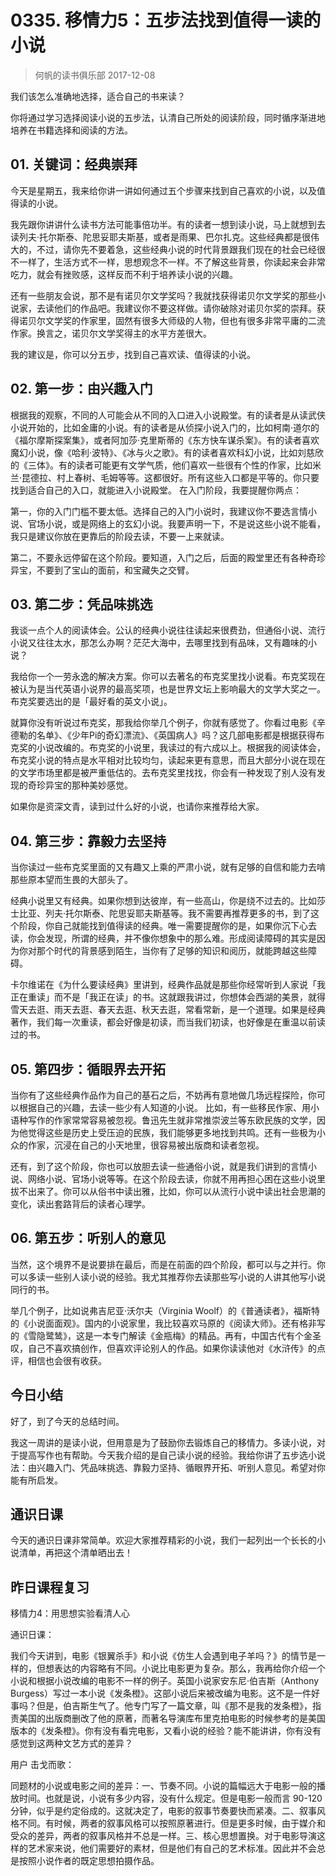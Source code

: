 # 0335. 移情力5：五步法找到值得一读的小说
> 何帆的读书俱乐部
2017-12-08

我们该怎么准确地选择，适合自己的书来读？

你将通过学习选择阅读小说的五步法，认清自己所处的阅读阶段，同时循序渐进地培养在书籍选择和阅读的方法。

## 01. 关键词：经典崇拜

今天是星期五，我来给你讲一讲如何通过五个步骤来找到自己喜欢的小说，以及值得读的小说。

我先跟你讲讲什么读书方法可能事倍功半。有的读者一想到读小说，马上就想到去读列夫·托尔斯泰、陀思妥耶夫斯基，或者是雨果、巴尔扎克。这些经典都是很伟大的，不过，请你先不要着急，这些经典小说的时代背景跟我们现在的社会已经很不一样了，生活方式不一样，思想观念不一样。不了解这些背景，你读起来会非常吃力，就会有挫败感，这样反而不利于培养读小说的兴趣。

还有一些朋友会说，那不是有诺贝尔文学奖吗？我就找获得诺贝尔文学奖的那些小说家，去读他们的作品吧。我建议你不要这样做。请你破除对诺贝尔奖的崇拜。获得诺贝尔文学奖的作家里，固然有很多大师级的人物，但也有很多非常平庸的二流作家。换言之，诺贝尔文学奖得主的水平方差很大。

我的建议是，你可以分五步，找到自己喜欢读、值得读的小说。

## 02. 第一步：由兴趣入门

根据我的观察，不同的人可能会从不同的入口进入小说殿堂。有的读者是从读武侠小说开始的，比如金庸的小说。有的读者是从侦探小说入门的，比如柯南·道尔的《福尔摩斯探案集》，或者阿加莎·克里斯蒂的《东方快车谋杀案》。有的读者喜欢魔幻小说，像《哈利·波特》、《冰与火之歌》。有的读者喜欢科幻小说，比如刘慈欣的《三体》。有的读者可能更有文学气质，他们喜欢一些很有个性的作家，比如米兰·昆德拉、村上春树、毛姆等等。这都很好。所有这些入口都是平等的。你只要找到适合自己的入口，就能进入小说殿堂。
在入门阶段，我要提醒你两点：

第一，你的入门门槛不要太低。选择自己的入门小说时，我建议你不要选言情小说、官场小说，或是网络上的玄幻小说。我要声明一下，不是说这些小说不能看，我只是建议你放在更靠后的阶段去读，不要一上来就读。

第二，不要永远停留在这个阶段。要知道，入门之后，后面的殿堂里还有各种奇珍异宝，不要到了宝山的面前，和宝藏失之交臂。

## 03. 第二步：凭品味挑选

我谈一点个人的阅读体会。公认的经典小说往往读起来很费劲，但通俗小说、流行小说又往往太水，那怎么办啊？茫茫大海中，去哪里找到有品味，又有趣味的小说？

我给你一个一劳永逸的解决方案。你可以去著名的布克奖里找小说看。布克奖现在被认为是当代英语小说界的最高奖项，也是世界文坛上影响最大的文学大奖之一。布克奖要选出的是「最好看的英文小说」。

就算你没有听说过布克奖，那我给你举几个例子，你就有感觉了。你看过电影《辛德勒的名单》、《少年Pi的奇幻漂流》、《英国病人》吗？这几部电影都是根据获得布克奖的小说改编的。布克奖的小说里，我读过的有六成以上。根据我的阅读体会，布克奖小说的特点是水平相对比较均匀，读起来更有意思，而且大部分小说在现在的文学市场里都是被严重低估的。去布克奖里找找，你会有一种发现了别人没有发现的奇珍异宝的那种美妙感觉。

如果你是资深文青，读到过什么好的小说，也请你来推荐给大家。

## 04. 第三步：靠毅力去坚持

当你读过一些布克奖里面的又有趣又上乘的严肃小说，就有足够的自信和能力去啃那些原本望而生畏的大部头了。

经典小说里又有经典。如果你想到达彼岸，有一些高山，你是绕不过去的。比如莎士比亚、列夫·托尔斯泰、陀思妥耶夫斯基等。我不需要再推荐更多的书，到了这个阶段，你自己就能找到值得读的经典。唯一需要提醒你的是，如果你沉下心去读，你会发现，所谓的经典，并不像你想象中的那么难。形成阅读障碍的其实是因为你对那个时代的背景感到陌生，当你有了足够的知识和阅历，就能跨越这些障碍。

卡尔维诺在《为什么要读经典》里讲到，经典作品就是那些你经常听到人家说「我正在重读」而不是「我正在读」的书。这就跟我讲过，你想体会西湖的美景，就得雪天去逛、雨天去逛、春天去逛、秋天去逛，常看常新，是一个道理。如果是经典著作，我们每一次重读，都会好像是初读，而当我们初读，也好像是在重温以前读过的书。

## 05. 第四步：循眼界去开拓

当你有了这些经典作品作为自己的基石之后，不妨再有意地做几场远程探险，你可以根据自己的兴趣，去读一些少有人知道的小说。
比如，有一些移民作家、用小语种写作的作家常常容易被忽视。鲁迅先生就非常推崇波兰等东欧民族的文学，因为他觉得这些是历史上受压迫的民族，我们能够更多地找到共鸣。还有一些极为小众的作家，沉浸在自己的小天地里，很容易被出版商和读者忽视。

还有，到了这个阶段，你也可以放胆去读一些通俗小说，就是我们讲到的言情小说、网络小说、官场小说等等。在这个阶段去读，你就不用再担心困在这些小说里拔不出来了。你可以从俗书中读出雅，比如，你可以从流行小说中读出社会思潮的变化，读出套路背后的读者心理学。

## 06. 第五步：听别人的意见

当然，这个境界不是说要排在最后，而是在前面的四个阶段，都可以与之并行。你可以多读一些别人读小说的经验。我尤其推荐你去读那些写小说的人讲其他写小说同行的书。

举几个例子，比如说弗吉尼亚·沃尔夫（Virginia Woolf）的《普通读者》，福斯特的《小说面面观》。国内的小说家里，我比较喜欢马原的《阅读大师》。还有格非写的《雪隐鹭鸶》，这是一本专门解读《金瓶梅》的精品。再有，中国古代有个金圣叹，自己不喜欢搞创作，但喜欢评论别人的作品。如果你读读他对《水浒传》的点评，相信也会很有收获。

## 今日小结

好了，到了今天的总结时间。

我这一周讲的是读小说，但用意是为了鼓励你去锻炼自己的移情力。多读小说，对于提高写作也有帮助。今天我介绍的是自己读小说的经验。我给你讲了五步选小说法：由兴趣入门、凭品味挑选、靠毅力坚持、循眼界开拓、听别人意见。希望对你能有所启发。

## 通识日课

今天的通识日课非常简单。欢迎大家推荐精彩的小说，我们一起列出一个长长的小说清单，再把这个清单晒出去！

## 昨日课程复习

移情力4：用思想实验看清人心

通识日课：

我们今天讲到，电影《银翼杀手》和小说《仿生人会遇到电子羊吗？》的情节是一样的，但想表达的内容略有不同。小说比电影更为复杂。那么，我再给你介绍一个小说和根据小说改编的电影不一样的例子。英国小说家安东尼·伯吉斯（Anthony Burgess）写过一本小说《发条橙》。这部小说后来被改编为电影。这不是一件好事吗？但是，伯吉斯生气了。他专门写了一篇文章，叫《那不是我的发条橙》，指责美国的出版商删改了他的原著，而著名导演库布里克拍电影的时候参考的是美国版本的《发条橙》。你有没有看完电影，又看小说的经验？能不能讲讲，你有没有感觉到这两种文艺方式的差异？

用户 击戈而歌：

同题材的小说或电影之间的差异：一、节奏不同。小说的篇幅远大于电影一般的播放时间。也就是说，小说有多少内容，没有什么规定。但是电影一般而言 90-120 分钟，似乎是约定俗成的。这就决定了，电影的叙事节奏要快而紧凑。二、叙事风格不同。有时候，两者的叙事风格可以按照原著进行。但是更多时候，由于媒介和受众的差异，两者的叙事风格并不总是一样。三、核心思想置换。对于电影导演这样的艺术家来说，他们需要好的素材，但是他们有自己的艺术标准。因此并不会总是按照小说作者的既定思想拍摄作品。




